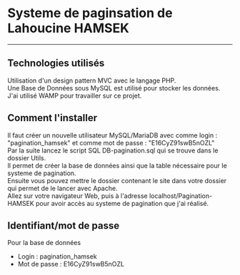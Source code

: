 # Systeme de paginsation de Lahoucine HAMSEK
***
## Technologies utilisés

Utilisation d'un design pattern MVC avec le langage PHP.  
Une Base de Données sous MySQL est utilisé pour stocker les données.  
J'ai utilisé WAMP pour travailler sur ce projet.  

## Comment l'installer

Il faut créer un nouvelle utilisateur MySQL/MariaDB avec comme login : "pagination_hamsek" et comme mot de passe : "E16CyZ91swB5nOZL"  
Par la suite lancez le script SQL DB-pagination.sql qui se trouve dans le dossier Utils.  
Il permet de créer la base de données ainsi que la table nécessaire pour le systeme de pagination.  
Ensuite vous pouvez mettre le dossier contenant le site dans votre dossier qui permet de le lancer avec Apache.  
Allez sur votre navigateur Web, puis à l'adresse localhost/Pagination-HAMSEK pour avoir accès au systeme de pagination que j'ai réalisé.  

## Identifiant/mot de passe

Pour la base de données
* Login : pagination_hamsek
* Mot de passe : E16CyZ91swB5nOZL
